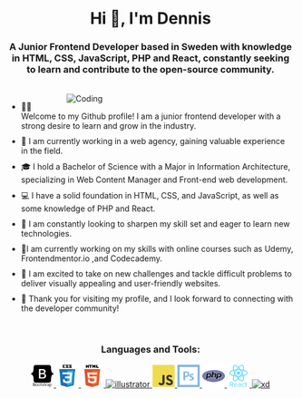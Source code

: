 <h1 align="center">Hi 👋, I'm Dennis</h1>
<h3 align="center">A Junior Frontend Developer based in Sweden with knowledge in HTML, CSS, JavaScript, PHP and React, constantly seeking to learn and contribute to the open-source community.</h3>
<br>

<img align="right" alt="Coding" width="400" src="https://camo.githubusercontent.com/cae12fddd9d6982901d82580bdf321d81fb299141098ca1c2d4891870827bf17/68747470733a2f2f6d69726f2e6d656469756d2e636f6d2f6d61782f313336302f302a37513379765349765f7430696f4a2d5a2e676966">
<ul>
    <li style="text-align:left; margin-bottom: 10px;">🖖🏻 Welcome to my Github profile! I am a junior frontend developer with a strong desire to learn and grow in the industry.</li>
    <li style="text-align:left; margin-bottom: 10px;">💼 I am currently working in a web agency, gaining valuable experience in the field.</li>
    <li style="text-align:left; margin-bottom: 10px;">🎓 I hold a Bachelor of Science with a Major in Information Architecture, specializing in Web Content Manager and Front-end web development.</li>
    <li style="text-align:left; margin-bottom: 10px;">💻 I have a solid foundation in HTML, CSS, and JavaScript, as well as some knowledge of PHP and React.</li>
    <li style="text-align:left; margin-bottom: 10px;">🔪 I am constantly looking to sharpen my skill set and eager to learn new technologies.</li>
    <li style="text-align:left; margin-bottom: 10px;">📖I am currently working on my skills with online courses such as Udemy, Frontendmentor.io ,and Codecademy.</li>
    <li style="text-align:left; margin-bottom: 10px;">🚀 I am excited to take on new challenges and tackle difficult problems to deliver visually appealing and user-friendly websites.</li>
    <li style="text-align:left; margin-bottom: 10px;">🤝 Thank you for visiting my profile, and I look forward to connecting with the developer community!</li>
</ul>



<br>

<h3 align="center">Languages and Tools:</h3>
<p align="center"> <a href="https://getbootstrap.com" target="_blank" rel="noreferrer"> <img src="https://raw.githubusercontent.com/devicons/devicon/master/icons/bootstrap/bootstrap-plain-wordmark.svg" alt="bootstrap" width="40" height="40"/> </a> <a href="https://www.w3schools.com/css/" target="_blank" rel="noreferrer"> <img src="https://raw.githubusercontent.com/devicons/devicon/master/icons/css3/css3-original-wordmark.svg" alt="css3" width="40" height="40"/> </a> <a href="https://www.w3.org/html/" target="_blank" rel="noreferrer"> <img src="https://raw.githubusercontent.com/devicons/devicon/master/icons/html5/html5-original-wordmark.svg" alt="html5" width="40" height="40"/> </a> <a href="https://www.adobe.com/in/products/illustrator.html" target="_blank" rel="noreferrer"> <img src="https://www.vectorlogo.zone/logos/adobe_illustrator/adobe_illustrator-icon.svg" alt="illustrator" width="40" height="40"/> </a> <a href="https://developer.mozilla.org/en-US/docs/Web/JavaScript" target="_blank" rel="noreferrer"> <img src="https://raw.githubusercontent.com/devicons/devicon/master/icons/javascript/javascript-original.svg" alt="javascript" width="40" height="40"/> </a> <a href="https://www.photoshop.com/en" target="_blank" rel="noreferrer"> <img src="https://raw.githubusercontent.com/devicons/devicon/master/icons/photoshop/photoshop-line.svg" alt="photoshop" width="40" height="40"/> </a> <a href="https://www.php.net" target="_blank" rel="noreferrer"> <img src="https://raw.githubusercontent.com/devicons/devicon/master/icons/php/php-original.svg" alt="php" width="40" height="40"/> </a> <a href="https://reactjs.org/" target="_blank" rel="noreferrer"> <img src="https://raw.githubusercontent.com/devicons/devicon/master/icons/react/react-original-wordmark.svg" alt="react" width="40" height="40"/> </a> <a href="https://www.adobe.com/products/xd.html" target="_blank" rel="noreferrer"> <img src="https://cdn.worldvectorlogo.com/logos/adobe-xd.svg" alt="xd" width="40" height="40"/> </a> </p>
